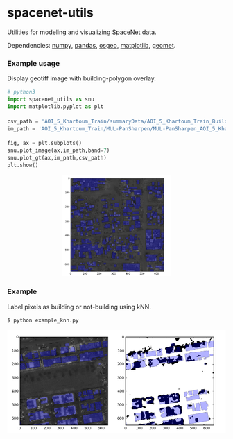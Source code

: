 # spacenet-utils
Utilities for modeling and visualizing [SpaceNet](https://crowdsourcing.topcoder.com/spacenet) data.

Dependencies: [numpy](http://www.numpy.org/), [pandas](http://pandas.pydata.org/), [osgeo](https://pypi.python.org/pypi/GDAL), [matplotlib](https://matplotlib.org/), [geomet](https://github.com/geomet/geomet).

### Example usage
Display geotiff image with building-polygon overlay.

```python
# python3
import spacenet_utils as snu
import matplotlib.pyplot as plt

csv_path = 'AOI_5_Khartoum_Train/summaryData/AOI_5_Khartoum_Train_Building_Solutions.csv'
im_path = 'AOI_5_Khartoum_Train/MUL-PanSharpen/MUL-PanSharpen_AOI_5_Khartoum_img5.tif'

fig, ax = plt.subplots()
snu.plot_image(ax,im_path,band=7)
snu.plot_gt(ax,im_path,csv_path)
plt.show()
```
<center><img src="https://github.com/andraugust/spacenet-utils/blob/master/example1.png?raw=true" width="50%"></center>

### Example
Label pixels as building or not-building using kNN.
```bash
$ python example_knn.py
```
![alt text](https://github.com/andraugust/spacenet-utils/blob/master/example2.png?raw=true)


